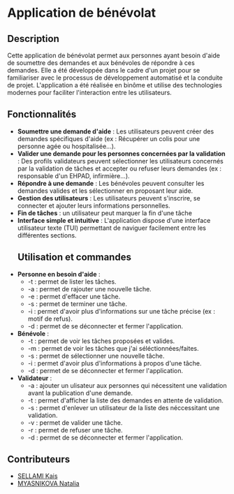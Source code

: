 # Application de bénévolat
## Description
Cette application de bénévolat permet aux personnes ayant besoin d'aide de soumettre des demandes et aux bénévoles de répondre à ces demandes. Elle a été développée dans le cadre d'un projet pour se familiariser avec le processus de développement automatisé et la conduite de projet. L'application a été réalisée en binôme et utilise des technologies modernes pour faciliter l'interaction entre les utilisateurs.
## Fonctionnalités
- **Soumettre une demande d'aide** : Les utilisateurs peuvent créer des demandes spécifiques d'aide (ex : Récupérer un colis pour une personne agée ou hospitalisée...).
- **Valider une demande pour les personnes concernées par la validation** : Des profils validateurs peuvent sélectionner les utilisateurs concernés par la validation de tâches et accepter ou refuser leurs demandes (ex : responsable d'un EHPAD, infirmière...).
- **Répondre à une demande** : Les bénévoles peuvent consulter les demandes valides et les sélectionner en proposant leur aide.
- **Gestion des utilisateurs** : Les utilisateurs peuvent s'inscrire, se connecter et ajouter leurs informations personnelles.
- **Fin de tâches** : un utilisateur peut marquer la fin d'une tâche
- **Interface simple et intuitive** : L'application dispose d'une interface utilisateur texte (TUI) permettant de naviguer facilement entre les différentes sections.
  ## Utilisation et commandes
- **Personne en besoin d'aide** : 
  - -t : permet de lister les tâches.
  - -a : permet de rajouter une nouvelle tâche.
  - -e : permet d'effacer une tâche.
  - -s : permet de terminer une tâche.
  - -i : permet d'avoir plus d'informations sur une tâche précise (ex : motif de refus).
  - -d : permet de se déconnecter et fermer l'application.
- **Bénévole** :
  - -t : permet de voir les tâches proposées et valides.
  - -m : permet de voir les tâches que j'ai séléctionnées/faites.
  - -s : permet de sélectionner une nouvelle tâche.
  - -i : permet d'avoir plus d'informations à propos d'une tâche.
  - -d : permet de se déconnecter et fermer l'application.
- **Validateur** :
  - -a : ajouter un ulisateur aux personnes qui nécessitent une validation avant la publication d'une demande.
  - -t : permet d'afficher la liste des demandes en attente de validation.
  - -s : permet d'enlever un utilisateur de la liste des néccessitant une validation.
  - -v : permet de valider une tâche.
  - -r : permet de refuser une tâche.
  - -d : permet de se déconnecter et fermer l'application.
## Contributeurs
- [SELLAMI Kais](https://github.com/Ksel1010)
- [MYASNIKOVA Natalia](https://github.com/sha-mya)